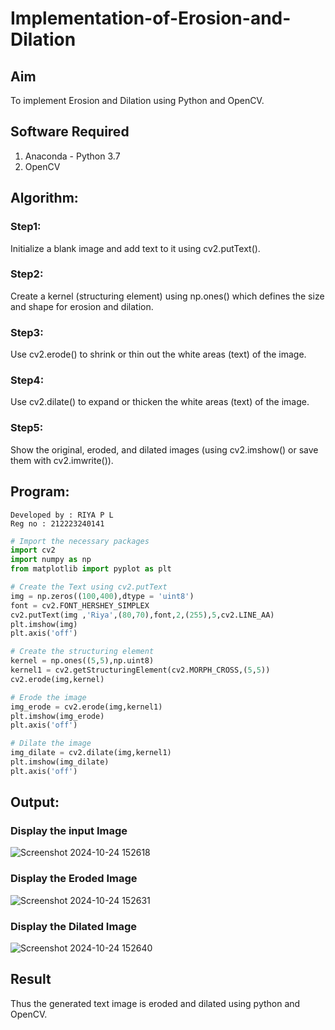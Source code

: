 # Implementation-of-Erosion-and-Dilation
## Aim
To implement Erosion and Dilation using Python and OpenCV.
## Software Required
1. Anaconda - Python 3.7
2. OpenCV
## Algorithm:
### Step1:
Initialize a blank image and add text to it using cv2.putText().

### Step2:
Create a kernel (structuring element) using np.ones() which defines the size and shape for erosion and dilation.

### Step3:
Use cv2.erode() to shrink or thin out the white areas (text) of the image.

### Step4:
Use cv2.dilate() to expand or thicken the white areas (text) of the image.

### Step5:
Show the original, eroded, and dilated images (using cv2.imshow() or save them with cv2.imwrite()).

## Program:
```
Developed by : RIYA P L
Reg no : 212223240141
```
``` Python
# Import the necessary packages
import cv2
import numpy as np
from matplotlib import pyplot as plt

# Create the Text using cv2.putText
img = np.zeros((100,400),dtype = 'uint8')
font = cv2.FONT_HERSHEY_SIMPLEX
cv2.putText(img ,'Riya',(80,70),font,2,(255),5,cv2.LINE_AA)
plt.imshow(img)
plt.axis('off')

# Create the structuring element
kernel = np.ones((5,5),np.uint8)
kernel1 = cv2.getStructuringElement(cv2.MORPH_CROSS,(5,5))
cv2.erode(img,kernel)

# Erode the image
img_erode = cv2.erode(img,kernel1)
plt.imshow(img_erode)
plt.axis('off')

# Dilate the image
img_dilate = cv2.dilate(img,kernel1)
plt.imshow(img_dilate)
plt.axis('off')
```
## Output:

### Display the input Image
![Screenshot 2024-10-24 152618](https://github.com/user-attachments/assets/55791e8f-ade6-4be6-961b-f4a556f20d05)

### Display the Eroded Image
![Screenshot 2024-10-24 152631](https://github.com/user-attachments/assets/a0db6054-f2d8-4c18-b98c-15fa203ddedf)

### Display the Dilated Image
![Screenshot 2024-10-24 152640](https://github.com/user-attachments/assets/0af802da-2659-4e0d-ba91-2f27f6c30d83)

## Result
Thus the generated text image is eroded and dilated using python and OpenCV.
